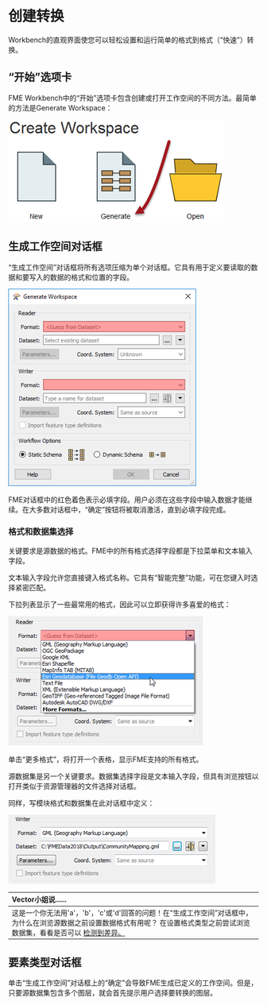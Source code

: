 # 创建转换

Workbench的直观界面使您可以轻松设置和运行简单的格式到格式（“快速”）转换。

## “开始”选项卡

FME Workbench中的“开始”选项卡包含创建或打开工作空间的不同方法。最简单的方法是Generate Workspace：

[![](../../.gitbook/assets/img1.015.gettingstarted.png)](https://github.com/safesoftware/FMETraining/blob/FME-Desktop-Data-Integration-2018/Integration2LabDemonstration/Images/Img1.015.GettingStarted.png)

## 生成工作空间对话框

“生成工作空间”对话框将所有选项压缩为单个对话框。它具有用于定义要读取的数据和要写入的数据的格式和位置的字段。

[![](../../.gitbook/assets/img1.016.generateworkspacedialog.png)](https://github.com/safesoftware/FMETraining/blob/FME-Desktop-Data-Integration-2018/Integration2LabDemonstration/Images/Img1.016.GenerateWorkspaceDialog.png)

FME对话框中的红色着色表示必填字段。用户必须在这些字段中输入数据才能继续。在大多数对话框中，“确定”按钮将被取消激活，直到必填字段完成。

### 格式和数据集选择

关键要求是源数据的格式。FME中的所有格式选择字段都是下拉菜单和文本输入字段。

文本输入字段允许您直接键入格式名称。它具有“智能完整”功能，可在您键入时选择紧密匹配。

下拉列表显示了一些最常用的格式，因此可以立即获得许多喜爱的格式：

[![](../../.gitbook/assets/img1.017.formatselect.png)](https://github.com/safesoftware/FMETraining/blob/FME-Desktop-Data-Integration-2018/Integration2LabDemonstration/Images/Img1.017.FormatSelect.png)

单击“更多格式”，将打开一个表格，显示FME支持的所有格式。

源数据集是另一个关键要求。数据集选择字段是文本输入字段，但具有浏览按钮以打开类似于资源管理器的文件选择对话框。

同样，写模块格式和数据集在此对话框中定义：

[![](../../.gitbook/assets/img1.017b.writerdefs.png)](https://github.com/safesoftware/FMETraining/blob/FME-Desktop-Data-Integration-2018/Integration2LabDemonstration/Images/Img1.017b.WriterDefs.png)

|  Vector小姐说...... |
| :--- |
|  这是一个你无法用'a'，'b'，'c'或'd'回答的问题！在“生成工作空间”对话框中，为什么在浏览源数据之前设置数据格式有用呢？  在设置格式类型之前尝试浏览数据集，看看是否可以 [检测到差异。](http://52.73.3.37/fmedatastreaming/Manual/QAResponse2017.fmw?chapter=1&question=7&answer=1&DestDataset_TEXTLINE=C%3A%5CFMEOutput%5CQAResponse.html) |

## 要素类型对话框

单击“生成工作空间”对话框上的“确定”会导致FME生成已定义的工作空间。但是，只要源数据集包含多个图层，就会首先提示用户选择要转换的图层。

